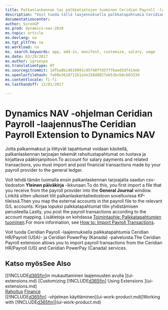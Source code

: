 ```yaml
---
title: Palkanlaskennan tai palkkatietojen tuominen Ceridian Payroll -laajennuksella
description: "Voit tuoda tällä laajennuksella palkkatapahtumia Ceridian HR/Payroll (USA)- ja Ceridian PowerPay (Kanada) -palveluista."
documentationcenter: 
author: SorenGP
ms.prod: dynamics-nav-2018
ms.topic: article
ms.devlang: na
ms.tgt_pltfrm: na
ms.workload: na
ms. search.keywords: app, add-in, manifest, customize, salary, wage
ms.date: 03/29/2017
ms.author: sgroespe
ms.translationtype: HT
ms.sourcegitcommit: 1dfba8b14019991c95f40ffd5f7fbaed5df414eb
ms.openlocfilehash: fa09e3618712b1a3e158d8027eb51bcb8cb0333d
ms.contentlocale: fi-fi
ms.lasthandoff: 12/01/2017

---
```

# <a name="the-ceridian-payroll-extension-to-dynamics-nav"></a><span data-ttu-id="74db3-103">Dynamics NAV -ohjelman Ceridian Payroll -laajennus</span><span class="sxs-lookup"><span data-stu-id="74db3-103">The Ceridian Payroll Extension to Dynamics NAV</span></span>
<span data-ttu-id="74db3-104">Jotta palkanmaksut ja liittyvät tapahtumat voidaan käsitellä, palkanlaskennan tarjoajan tekemät rahoitustapahtumat on tuotava ja kirjattava pääkirjanpitoon.</span><span class="sxs-lookup"><span data-stu-id="74db3-104">To account for salary payments and related transactions, you must import and post financial transactions made by your payroll provider to the general ledger.</span></span>

<span data-ttu-id="74db3-105">Voit tehdä tämän tuomalla ensin palkanlaskennan tarjoajalta saadun csv-tiedoston **Yleinen päiväkirja** -ikkunaan.</span><span class="sxs-lookup"><span data-stu-id="74db3-105">To do this, you first import a file that you receive from the payroll provider into the **General Journal** window.</span></span> <span data-ttu-id="74db3-106">Linkitä sitten ulkoiset tilit palkanlaskentatiedostoon soveltuvissa KP-tileissä.</span><span class="sxs-lookup"><span data-stu-id="74db3-106">Then you map the external accounts in the payroll file to the relevant G/L accounts.</span></span> <span data-ttu-id="74db3-107">Kirjaa lopuksi palkkatapahtumat tilin yhdistämisen perusteella.</span><span class="sxs-lookup"><span data-stu-id="74db3-107">Lastly, you post the payroll transactions according to the account mapping.</span></span> <span data-ttu-id="74db3-108">Lisätietoja on kohdassa [Toimintaohje: Palkkatapahtumien tuominen](finance-how-import-payroll-transactions.md).</span><span class="sxs-lookup"><span data-stu-id="74db3-108">For more information, see [How to: Import Payroll Transactions](finance-how-import-payroll-transactions.md).</span></span>

<span data-ttu-id="74db3-109">Voit tuoda Ceridian Payroll -laajennuksella palkkatapahtumia Ceridian HR/Payroll (USA)- ja Ceridian PowerPay (Kanada) -palveluista.</span><span class="sxs-lookup"><span data-stu-id="74db3-109">The Ceridian Payroll extension allows you to import payroll transactions from the Ceridian HR/Payroll (US) and Ceridian PowerPay (Canada) services.</span></span>

## <a name="see-also"></a><span data-ttu-id="74db3-110">Katso myös</span><span class="sxs-lookup"><span data-stu-id="74db3-110">See Also</span></span>
<span data-ttu-id="74db3-111">[[!INCLUDE[d365fin](includes/d365fin_md.md)]in mukauttaminen laajennusten avulla ](ui-extensions.md)  </span><span class="sxs-lookup"><span data-stu-id="74db3-111">[Customizing [!INCLUDE[d365fin](includes/d365fin_md.md)] Using Extensions ](ui-extensions.md)  </span></span>  
<span data-ttu-id="74db3-112">[Rahoitus](finance.md)  </span><span class="sxs-lookup"><span data-stu-id="74db3-112">[Finance](finance.md)  </span></span>  
<span data-ttu-id="74db3-113">[[!INCLUDE[d365fin](includes/d365fin_md.md)] -ohjelman käyttäminen](ui-work-product.md)</span><span class="sxs-lookup"><span data-stu-id="74db3-113">[Working with [!INCLUDE[d365fin](includes/d365fin_md.md)]](ui-work-product.md)</span></span>

